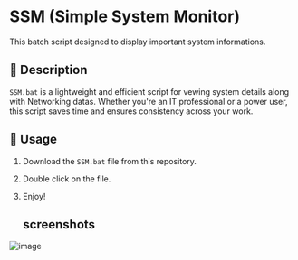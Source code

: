 # SSM (Simple System Monitor)

This batch script designed to display important system informations.

## 📖 Description

`SSM.bat` is a lightweight and efficient script for vewing system details along with Networking datas. Whether you're an IT professional or a power user, this script saves time and ensures consistency across your work.

## 🚀 Usage

1. Download the `SSM.bat` file from this repository.
2. Double click on the file.
3. Enjoy!

   ## screenshots
![image](https://github.com/user-attachments/assets/13b1e23d-1277-482b-b799-febd7a5d053e)
